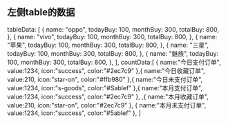 ##
## 左侧table的数据
tableData: [
        {
          name: "oppo",
          todayBuy: 100,
          monthBuy: 300,
          totalBuy: 800,
        },
        {
          name: "vivo",
          todayBuy: 100,
          monthBuy: 300,
          totalBuy: 800,
        },
        {
          name: "苹果",
          todayBuy: 100,
          monthBuy: 300,
          totalBuy: 800,
        },
        {
          name: "三星",
          todayBuy: 100,
          monthBuy: 300,
          totalBuy: 800,
        },
        {
          name: "魅族",
          todayBuy: 100,
          monthBuy: 300,
          totalBuy: 800,
        },
      ],
      countData:[
        {
          name:"今日支付订单",
          value:1234,
          icon:"success",
          color:"#2ec7c9"
        },{
          name:"今日收藏订单",
          value:210,
          icon:"star-on",
          color:"#ffb980"
        },{
          name:"今日未支付订单",
          value:1234,
          icon:"s-goods",
          color:"#Sablef"
        },{
          name:"本月支付订单",
          value:1234,
          icon:"success",
          color:"#2ec7c9"
        },
        ,{
          name:"本月收藏订单",
          value:210,
          icon:"star-on",
          color:"#2ec7c9"
        },
        {
          name:"本月未支付订单",
          value:1234,
          icon:"success",
          color:"#5ablef"
        },
      ]